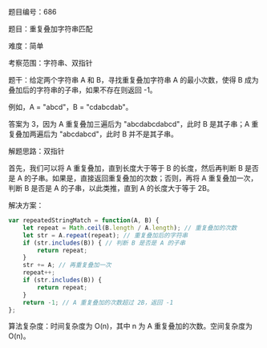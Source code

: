 题目编号：686

题目：重复叠加字符串匹配

难度：简单

考察范围：字符串、双指针

题干：给定两个字符串 A 和 B，寻找重复叠加字符串 A 的最小次数，使得 B 成为叠加后的字符串的子串，如果不存在则返回 -1。

例如，A = "abcd"，B = "cdabcdab"。

答案为 3，因为 A 重复叠加三遍后为 "abcdabcdabcd"，此时 B 是其子串；A 重复叠加两遍后为 "abcdabcd"，此时 B 并不是其子串。

解题思路：双指针

首先，我们可以将 A 重复叠加，直到长度大于等于 B 的长度，然后再判断 B 是否是 A 的子串。如果是，直接返回重复叠加的次数；否则，再将 A 重复叠加一次，判断 B 是否是 A 的子串，以此类推，直到 A 的长度大于等于 2B。

解决方案：

```javascript
var repeatedStringMatch = function(A, B) {
    let repeat = Math.ceil(B.length / A.length); // 重复叠加的次数
    let str = A.repeat(repeat); // 重复叠加后的字符串
    if (str.includes(B)) { // 判断 B 是否是 A 的子串
        return repeat;
    }
    str += A; // 再重复叠加一次
    repeat++;
    if (str.includes(B)) {
        return repeat;
    }
    return -1; // A 重复叠加的次数超过 2B，返回 -1
};
```

算法复杂度：时间复杂度为 O(n)，其中 n 为 A 重复叠加的次数。空间复杂度为 O(n)。